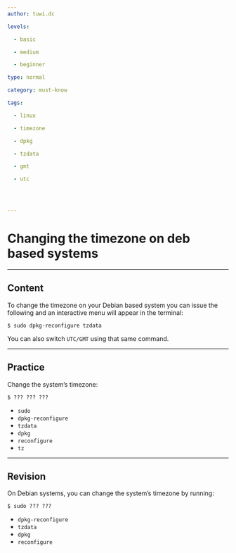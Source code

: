 ```yaml
---
author: tuwi.dc

levels:

  - basic

  - medium

  - beginner

type: normal

category: must-know

tags:

  - linux

  - timezone

  - dpkg

  - tzdata

  - gmt

  - utc




---
```


# Changing the timezone on deb based systems

---
## Content

To change the timezone on your Debian based system you can issue the following and an interactive menu will appear in the terminal:
```
$ sudo dpkg-reconfigure tzdata
```

You can also switch `UTC/GMT` using that same command.

---
## Practice

Change the system’s timezone:
```
$ ??? ??? ???
```

* `sudo`
* `dpkg-reconfigure`
* `tzdata`
* `dpkg`
* `reconfigure`
* `tz`

---
## Revision

On Debian systems, you can change the system’s timezone by running:
```
$ sudo ??? ???
```

* `dpkg-reconfigure`
* `tzdata`
* `dpkg`
* `reconfigure`

 
